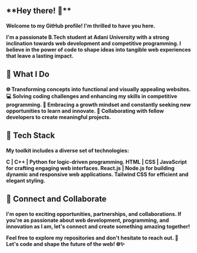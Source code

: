 <h2>**Hey there! 👋**</h1>
<h4>
Welcome to my GitHub profile! I'm thrilled to have you here.

I'm a passionate B.Tech student at Adani University with a strong inclination towards web development and competitive programming. I believe in the power of code to shape ideas into tangible web experiences that leave a lasting impact.

</h4>
<h2>🚀 What I Do</h2>
<h4>
🌐 Transforming concepts into functional and visually appealing websites.<br>
💻 Solving coding challenges and enhancing my skills in competitive programming.
🌟 Embracing a growth mindset and constantly seeking new opportunities to learn and innovate.
🤝 Collaborating with fellow developers to create meaningful projects.
</h4>
<h2>🔧 Tech Stack</h2>
<h4>
My toolkit includes a diverse set of technologies:

C | C++ | Python for logic-driven programming.
HTML | CSS | JavaScript for crafting engaging web interfaces.
React.js | Node.js for building dynamic and responsive web applications.
Tailwind CSS for efficient and elegant styling.
</h4>

<h2>🌱 Connect and Collaborate</h2>
<h4>
I'm open to exciting opportunities, partnerships, and collaborations. If you're as passionate about web development, programming, and innovation as I am, let's connect and create something amazing together!

Feel free to explore my repositories and don't hesitate to reach out. 💌 Let's code and shape the future of the web! 🌐✨
</h4>




